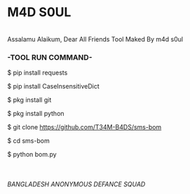 <h1>M4D S0UL</h1>
<br>
Assalamu Alaikum,
Dear All Friends Tool Maked By m4d s0ul

<h3>-TOOL RUN COMMAND-</h3>


$ pip install requests

$ pip install CaseInsensitiveDict

$ pkg install git

$ pkg install python

$ git clone https://github.com/T34M-B4DS/sms-bom

$ cd sms-bom

$ python bom.py

<br>
<h6>BANGLADESH ANONYMOUS DEFANCE SQUAD</h6>
